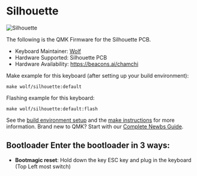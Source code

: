 # Silhouette

![Silhouette](https://i.imgur.com/x5Wo7t1h.jpeg)

The following is the QMK Firmware for the Silhouette PCB.

* Keyboard Maintainer: [Wolf](https://github.com/ToastyStoemp)
* Hardware Supported: Silhouette PCB
* Hardware Availability: https://beacons.ai/chamchi

Make example for this keyboard (after setting up your build environment):

    make wolf/silhouette:default

Flashing example for this keyboard:

    make wolf/silhouette:default:flash


See the [build environment setup](https://docs.qmk.fm/#/getting_started_build_tools) and the [make instructions](https://docs.qmk.fm/#/getting_started_make_guide) for more information. Brand new to QMK? Start with our [Complete Newbs Guide](https://docs.qmk.fm/#/newbs).

## Bootloader Enter the bootloader in 3 ways: 
* **Bootmagic reset**: Hold down the key ESC key and plug in the keyboard (Top Left most switch)
